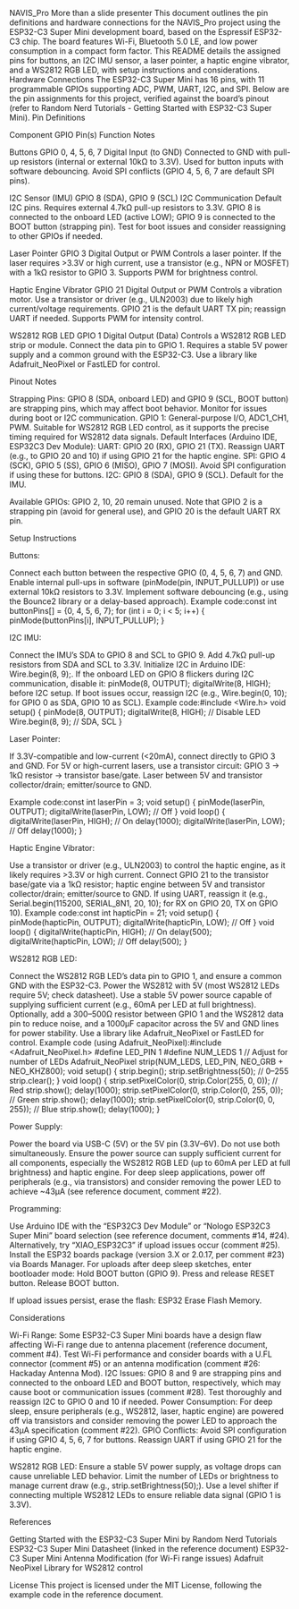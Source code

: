 NAVIS_Pro
More than a slide presenter
This document outlines the pin definitions and hardware connections for the NAVIS_Pro project using the ESP32-C3 Super Mini development board, based on the Espressif ESP32-C3 chip. The board features Wi-Fi, Bluetooth 5.0 LE, and low power consumption in a compact form factor. This README details the assigned pins for buttons, an I2C IMU sensor, a laser pointer, a haptic engine vibrator, and a WS2812 RGB LED, with setup instructions and considerations.
Hardware Connections
The ESP32-C3 Super Mini has 16 pins, with 11 programmable GPIOs supporting ADC, PWM, UART, I2C, and SPI. Below are the pin assignments for this project, verified against the board’s pinout (refer to Random Nerd Tutorials - Getting Started with ESP32-C3 Super Mini).
Pin Definitions



Component
GPIO Pin(s)
Function
Notes



Buttons
GPIO 0, 4, 5, 6, 7
Digital Input (to GND)
Connected to GND with pull-up resistors (internal or external 10kΩ to 3.3V). Used for button inputs with software debouncing. Avoid SPI conflicts (GPIO 4, 5, 6, 7 are default SPI pins).


I2C Sensor (IMU)
GPIO 8 (SDA), GPIO 9 (SCL)
I2C Communication
Default I2C pins. Requires external 4.7kΩ pull-up resistors to 3.3V. GPIO 8 is connected to the onboard LED (active LOW); GPIO 9 is connected to the BOOT button (strapping pin). Test for boot issues and consider reassigning to other GPIOs if needed.


Laser Pointer
GPIO 3
Digital Output or PWM
Controls a laser pointer. If the laser requires >3.3V or high current, use a transistor (e.g., NPN or MOSFET) with a 1kΩ resistor to GPIO 3. Supports PWM for brightness control.


Haptic Engine Vibrator
GPIO 21
Digital Output or PWM
Controls a vibration motor. Use a transistor or driver (e.g., ULN2003) due to likely high current/voltage requirements. GPIO 21 is the default UART TX pin; reassign UART if needed. Supports PWM for intensity control.


WS2812 RGB LED
GPIO 1
Digital Output (Data)
Controls a WS2812 RGB LED strip or module. Connect the data pin to GPIO 1. Requires a stable 5V power supply and a common ground with the ESP32-C3. Use a library like Adafruit_NeoPixel or FastLED for control.


Pinout Notes

Strapping Pins: GPIO 8 (SDA, onboard LED) and GPIO 9 (SCL, BOOT button) are strapping pins, which may affect boot behavior. Monitor for issues during boot or I2C communication.
GPIO 1: General-purpose I/O, ADC1_CH1, PWM. Suitable for WS2812 RGB LED control, as it supports the precise timing required for WS2812 data signals.
Default Interfaces (Arduino IDE, ESP32C3 Dev Module):
UART: GPIO 20 (RX), GPIO 21 (TX). Reassign UART (e.g., to GPIO 20 and 10) if using GPIO 21 for the haptic engine.
SPI: GPIO 4 (SCK), GPIO 5 (SS), GPIO 6 (MISO), GPIO 7 (MOSI). Avoid SPI configuration if using these for buttons.
I2C: GPIO 8 (SDA), GPIO 9 (SCL). Default for the IMU.


Available GPIOs: GPIO 2, 10, 20 remain unused. Note that GPIO 2 is a strapping pin (avoid for general use), and GPIO 20 is the default UART RX pin.

Setup Instructions

Buttons:

Connect each button between the respective GPIO (0, 4, 5, 6, 7) and GND.
Enable internal pull-ups in software (pinMode(pin, INPUT_PULLUP)) or use external 10kΩ resistors to 3.3V.
Implement software debouncing (e.g., using the Bounce2 library or a delay-based approach).
Example code:const int buttonPins[] = {0, 4, 5, 6, 7};
for (int i = 0; i < 5; i++) {
  pinMode(buttonPins[i], INPUT_PULLUP);
}




I2C IMU:

Connect the IMU’s SDA to GPIO 8 and SCL to GPIO 9.
Add 4.7kΩ pull-up resistors from SDA and SCL to 3.3V.
Initialize I2C in Arduino IDE: Wire.begin(8, 9);.
If the onboard LED on GPIO 8 flickers during I2C communication, disable it: pinMode(8, OUTPUT); digitalWrite(8, HIGH); before I2C setup.
If boot issues occur, reassign I2C (e.g., Wire.begin(0, 10); for GPIO 0 as SDA, GPIO 10 as SCL).
Example code:#include <Wire.h>
void setup() {
  pinMode(8, OUTPUT); digitalWrite(8, HIGH); // Disable LED
  Wire.begin(8, 9); // SDA, SCL
}




Laser Pointer:

If 3.3V-compatible and low-current (<20mA), connect directly to GPIO 3 and GND.
For 5V or high-current lasers, use a transistor circuit:
GPIO 3 → 1kΩ resistor → transistor base/gate.
Laser between 5V and transistor collector/drain; emitter/source to GND.


Example code:const int laserPin = 3;
void setup() {
  pinMode(laserPin, OUTPUT);
  digitalWrite(laserPin, LOW); // Off
}
void loop() {
  digitalWrite(laserPin, HIGH); // On
  delay(1000);
  digitalWrite(laserPin, LOW); // Off
  delay(1000);
}




Haptic Engine Vibrator:

Use a transistor or driver (e.g., ULN2003) to control the haptic engine, as it likely requires >3.3V or high current.
Connect GPIO 21 to the transistor base/gate via a 1kΩ resistor; haptic engine between 5V and transistor collector/drain; emitter/source to GND.
If using UART, reassign it (e.g., Serial.begin(115200, SERIAL_8N1, 20, 10); for RX on GPIO 20, TX on GPIO 10).
Example code:const int hapticPin = 21;
void setup() {
  pinMode(hapticPin, OUTPUT);
  digitalWrite(hapticPin, LOW); // Off
}
void loop() {
  digitalWrite(hapticPin, HIGH); // On
  delay(500);
  digitalWrite(hapticPin, LOW); // Off
  delay(500);
}




WS2812 RGB LED:

Connect the WS2812 RGB LED’s data pin to GPIO 1, and ensure a common GND with the ESP32-C3.
Power the WS2812 with 5V (most WS2812 LEDs require 5V; check datasheet). Use a stable 5V power source capable of supplying sufficient current (e.g., 60mA per LED at full brightness).
Optionally, add a 300–500Ω resistor between GPIO 1 and the WS2812 data pin to reduce noise, and a 1000µF capacitor across the 5V and GND lines for power stability.
Use a library like Adafruit_NeoPixel or FastLED for control.
Example code (using Adafruit_NeoPixel):#include <Adafruit_NeoPixel.h>
#define LED_PIN 1
#define NUM_LEDS 1 // Adjust for number of LEDs
Adafruit_NeoPixel strip(NUM_LEDS, LED_PIN, NEO_GRB + NEO_KHZ800);
void setup() {
  strip.begin();
  strip.setBrightness(50); // 0–255
  strip.clear();
}
void loop() {
  strip.setPixelColor(0, strip.Color(255, 0, 0)); // Red
  strip.show();
  delay(1000);
  strip.setPixelColor(0, strip.Color(0, 255, 0)); // Green
  strip.show();
  delay(1000);
  strip.setPixelColor(0, strip.Color(0, 0, 255)); // Blue
  strip.show();
  delay(1000);
}




Power Supply:

Power the board via USB-C (5V) or the 5V pin (3.3V–6V). Do not use both simultaneously.
Ensure the power source can supply sufficient current for all components, especially the WS2812 RGB LED (up to 60mA per LED at full brightness) and haptic engine.
For deep sleep applications, power off peripherals (e.g., via transistors) and consider removing the power LED to achieve ~43µA (see reference document, comment #22).


Programming:

Use Arduino IDE with the “ESP32C3 Dev Module” or “Nologo ESP32C3 Super Mini” board selection (see reference document, comments #14, #24). Alternatively, try “XIAO_ESP32C3” if upload issues occur (comment #25).
Install the ESP32 boards package (version 3.X or 2.0.17, per comment #23) via Boards Manager.
For uploads after deep sleep sketches, enter bootloader mode:
Hold BOOT button (GPIO 9).
Press and release RESET button.
Release BOOT button.


If upload issues persist, erase the flash: ESP32 Erase Flash Memory.



Considerations

Wi-Fi Range: Some ESP32-C3 Super Mini boards have a design flaw affecting Wi-Fi range due to antenna placement (reference document, comment #4). Test Wi-Fi performance and consider boards with a U.FL connector (comment #5) or an antenna modification (comment #26: Hackaday Antenna Mod).
I2C Issues: GPIO 8 and 9 are strapping pins and connected to the onboard LED and BOOT button, respectively, which may cause boot or communication issues (comment #28). Test thoroughly and reassign I2C to GPIO 0 and 10 if needed.
Power Consumption: For deep sleep, ensure peripherals (e.g., WS2812, laser, haptic engine) are powered off via transistors and consider removing the power LED to approach the 43µA specification (comment #22).
GPIO Conflicts:
Avoid SPI configuration if using GPIO 4, 5, 6, 7 for buttons.
Reassign UART if using GPIO 21 for the haptic engine.


WS2812 RGB LED:
Ensure a stable 5V power supply, as voltage drops can cause unreliable LED behavior.
Limit the number of LEDs or brightness to manage current draw (e.g., strip.setBrightness(50);).
Use a level shifter if connecting multiple WS2812 LEDs to ensure reliable data signal (GPIO 1 is 3.3V).



References

Getting Started with the ESP32-C3 Super Mini by Random Nerd Tutorials
ESP32-C3 Super Mini Datasheet (linked in the reference document)
ESP32-C3 Super Mini Antenna Modification (for Wi-Fi range issues)
Adafruit NeoPixel Library for WS2812 control

License
This project is licensed under the MIT License, following the example code in the reference document.
